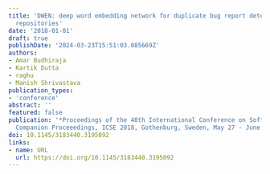 ```yaml
---
title: 'DWEN: deep word embedding network for duplicate bug report detection in software
  repositories'
date: '2018-01-01'
draft: true
publishDate: '2024-03-23T15:51:03.085669Z'
authors:
- Amar Budhiraja
- Kartik Dutta
- raghu
- Manish Shrivastava
publication_types:
- 'conference'
abstract: ''
featured: false
publication: '*Proceedings of the 40th International Conference on Software Engineering:
  Companion Proceeedings, ICSE 2018, Gothenburg, Sweden, May 27 - June 03, 2018*'
doi: 10.1145/3183440.3195092
links:
- name: URL
  url: https://doi.org/10.1145/3183440.3195092
---
```



